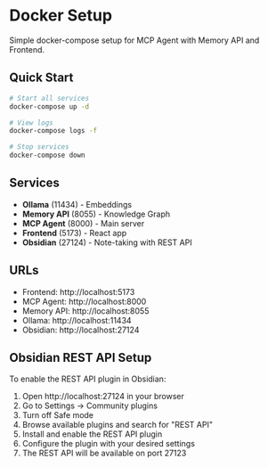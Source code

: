 # Docker Setup

Simple docker-compose setup for MCP Agent with Memory API and Frontend.

## Quick Start

```bash
# Start all services
docker-compose up -d

# View logs
docker-compose logs -f

# Stop services
docker-compose down
```

## Services

- **Ollama** (11434) - Embeddings
- **Memory API** (8055) - Knowledge Graph  
- **MCP Agent** (8000) - Main server
- **Frontend** (5173) - React app
- **Obsidian** (27124) - Note-taking with REST API

## URLs

- Frontend: http://localhost:5173
- MCP Agent: http://localhost:8000
- Memory API: http://localhost:8055
- Ollama: http://localhost:11434
- Obsidian: http://localhost:27124

## Obsidian REST API Setup

To enable the REST API plugin in Obsidian:

1. Open http://localhost:27124 in your browser
2. Go to Settings → Community plugins
3. Turn off Safe mode
4. Browse available plugins and search for "REST API"
5. Install and enable the REST API plugin
6. Configure the plugin with your desired settings
7. The REST API will be available on port 27123
